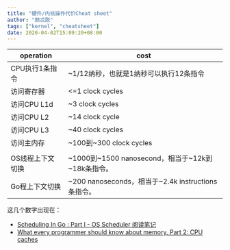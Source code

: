 ```yaml
---
title: "硬件/内核操作代价Cheat sheet"
author: "颇忒脱"
tags: ["kernel", "cheatsheet"]
date: 2020-04-02T15:09:20+08:00
---
```


<!--more-->

| operation        | cost                                               |
| ---------------- | -------------------------------------------------- |
| CPU执行1条指令   | ~1/12纳秒，也就是1纳秒可以执行12条指令             |
| 访问寄存器       | <=1 clock cycles                                   |
| 访问CPU L1d      | ~3 clock cycles                                    |
| 访问CPU L2       | ~14 clock cycle                                    |
| 访问CPU L3       | ~40 clock cycles                                   |
| 访问主内存       | ~100到~300 clock cycles                            |
|                  |                                                    |
| OS线程上下文切换 | ~1000到~1500 nanosecond，相当于~12k到~18k条指令。  |
| Go程上下文切换   | ~200 nanoseconds，相当于~2.4k instructions条指令。 |



这几个数字出现在：

* [Scheduling In Go : Part I - OS Scheduler 阅读笔记](/post/go/scheduling-in-go-part-1/)
* [What every programmer should know about memory, Part 2: CPU caches](/post/kernel/know-memory-cpu-cache/)

